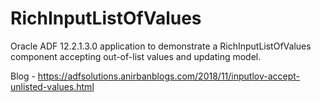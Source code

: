 # RichInputListOfValues
Oracle ADF 12.2.1.3.0 application to demonstrate a RichInputListOfValues component accepting out-of-list values and updating model.

Blog - https://adfsolutions.anirbanblogs.com/2018/11/inputlov-accept-unlisted-values.html
